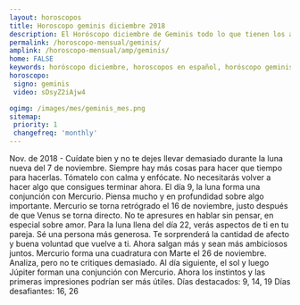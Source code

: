 ```yaml
---
layout: horoscopos
title: Horoscopo geminis diciembre 2018
description: El Horóscopo diciembre de Geminis todo lo que tienen los astros preparados para este mes, amor, trabajo, familia. Todo sobre astrologia, tarot, predicciones. Horoscopo gratis en español, predicciones y astrología.
permalink: /horoscopo-mensual/geminis/
amplink: /horoscopo-mensual/amp/geminis/
home: FALSE
keywords: horóscopo diciembre, horoscopos en español, horóscopo geminis diciembre , horóscopo esperanza gracia, horoscop, horóscopos gratis, horoscopo geminis, Tarot, Astrologia, Zodíaco, geminis, horoscopo gratis, horoscopo del mes 
horoscopo:
 signo: geminis
 video: sDsyZ2iAjw4

ogimg: /images/mes/geminis_mes.png
sitemap:
 priority: 1
 changefreq: 'monthly'
---
```



Nov. de 2018 - Cuídate bien y no te dejes llevar demasiado durante la luna nueva del 7 de noviembre. Siempre hay más cosas para hacer que tiempo para hacerlas. Tómatelo con calma y enfócate. No necesitarás volver a hacer algo que consigues terminar ahora. 
El día 9, la luna forma una conjunción con Mercurio. Piensa mucho y en profundidad sobre algo importante. Mercurio se torna retrógrado el 16 de noviembre, justo después de que Venus se torna directo. No te apresures en hablar sin pensar, en especial sobre amor. 
Para la luna llena del día 22, verás aspectos de ti en tu pareja. Sé una persona más generosa. Te sorprenderá la cantidad de afecto y buena voluntad que vuelve a ti. Ahora salgan más y sean más ambiciosos juntos. 
Mercurio forma una cuadratura con Marte el 26 de noviembre. Analiza, pero no te critiques demasiado. Al día siguiente, el sol y luego Júpiter forman una conjunción con Mercurio. Ahora los instintos y las primeras impresiones podrían ser más útiles. 
Días destacados: 9, 14, 19
Días desafiantes: 16, 26